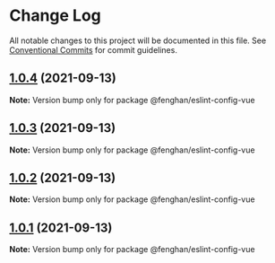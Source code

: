 # Change Log

All notable changes to this project will be documented in this file.
See [Conventional Commits](https://conventionalcommits.org) for commit guidelines.

## [1.0.4](https://github.com/fenghan34/configurations/compare/v1.0.3...v1.0.4) (2021-09-13)

**Note:** Version bump only for package @fenghan/eslint-config-vue

## [1.0.3](https://github.com/fenghan34/configurations/compare/v1.0.2...v1.0.3) (2021-09-13)

**Note:** Version bump only for package @fenghan/eslint-config-vue

## [1.0.2](https://github.com/fenghan34/configurations/compare/v1.0.1...v1.0.2) (2021-09-13)

**Note:** Version bump only for package @fenghan/eslint-config-vue

## [1.0.1](https://github.com/fenghan34/configurations/compare/v1.0.0...v1.0.1) (2021-09-13)

**Note:** Version bump only for package @fenghan/eslint-config-vue
